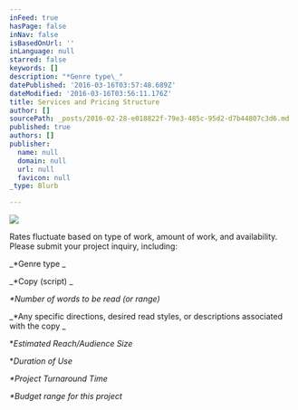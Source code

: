 ```yaml
---
inFeed: true
hasPage: false
inNav: false
isBasedOnUrl: ''
inLanguage: null
starred: false
keywords: []
description: "*Genre type\_"
datePublished: '2016-03-16T03:57:48.689Z'
dateModified: '2016-03-16T03:56:11.176Z'
title: Services and Pricing Structure
author: []
sourcePath: _posts/2016-02-28-e018822f-79e3-485c-95d2-d7b44807c3d6.md
published: true
authors: []
publisher:
  name: null
  domain: null
  url: null
  favicon: null
_type: Blurb

---
```

![](https://s3-us-west-2.amazonaws.com/the-grid-img/p/5acc8d0b9379fb24e4f9bcab9413d97f73384f27.jpg)

Rates fluctuate based on type of work, amount of work, and availability. Please submit your project inquiry, including:

_\*Genre type _

_\*Copy (script) _

_\*Number of words to be read (or range)_

_\*Any specific directions, desired read styles, or descriptions associated with the copy _

\*_Estimated Reach/Audience Size_

\*_Duration of Use_

_\*Project Turnaround Time_

_\*Budget range for this project_